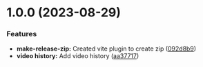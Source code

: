 # 1.0.0 (2023-08-29)


### Features

* **make-release-zip:** Created vite plugin to create zip ([092d8b9](https://github.com/VampireChicken12/youtube-enhancer/commit/092d8b98baf97b726e67f54b78bfb509c27ce163))
* **video history:** Add video history ([aa37717](https://github.com/VampireChicken12/youtube-enhancer/commit/aa37717972dddce4152958728ff4065b7f5c028e))
